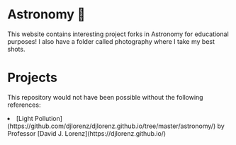 # Astronomy 🌌
This website contains interesting project forks in Astronomy for educational purposes! I also have a folder called photography where I take my best shots.
# Projects
This repository would not have been possible without the following references:
<li>[Light Pollution](https://github.com/djlorenz/djlorenz.github.io/tree/master/astronomy/) by Professor [David J. Lorenz](https://djlorenz.github.io/)</li>